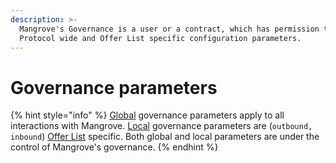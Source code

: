 ```yaml
---
description: >-
  Mangrove's Governance is a user or a contract, which has permission to set
  Protocol wide and Offer List specific configuration parameters.
---
```


# Governance parameters

{% hint style="info" %}
[Global](global-variables.md) governance parameters apply to all interactions with Mangrove. [Local](local-variables.md) governance parameters are (`outbound, inbound`) [Offer List](../../../meta-topics/broken-reference/) specific. Both global and local parameters are under the control of Mangrove's governance.
{% endhint %}

